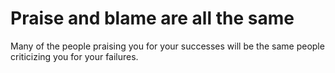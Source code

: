 # Praise and blame are all the same

Many of the people praising you for your successes will be the same people criticizing you for your failures.
